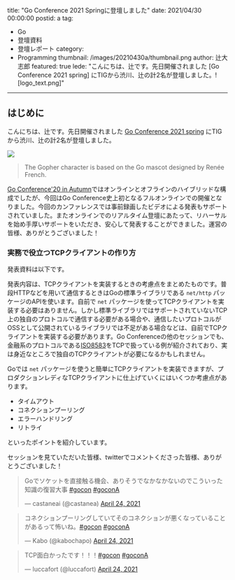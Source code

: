 title: "Go Conference 2021 Springに登壇しました"
date: 2021/04/30 00:00:00
postid: a
tag:
  - Go
  - 登壇資料
  - 登壇レポート
category:
  - Programming
thumbnail: /images/20210430a/thumbnail.png
author: 辻大志郎
featured: true
lede: "こんにちは、辻です。先日開催されました [Go Conference 2021 spring] にTIGから渋川、辻の計2名が登壇しました。![logo_text.png]"
---
## はじめに

こんにちは、辻です。先日開催されました [Go Conference 2021 spring](https://gocon.jp/) にTIGから渋川、辻の計2名が登壇しました。

![](/images/20210430a/logo_text.png)

> The Gopher character is based on the Go mascot designed by Renée French.

[Go Conference'20 in Autumn](https://sendai.gocon.jp/)ではオンラインとオフラインのハイブリッドな構成でしたが、今回はGo Conference史上初となるフルオンラインでの開催となりました。今回のカンファレンスでは事前録画したビデオによる発表もサポートされていました。またオンラインでのリアルタイム登壇にあたって、リハーサルを始め手厚いサポートをいただき、安心して発表することができました。運営の皆様、ありがとうございました！

### 実務で役立つTCPクライアントの作り方

発表資料は以下です。

<script async class="speakerdeck-embed" data-id="340854fb6cf14990bfe4daa1d1c11efb" data-ratio="1.77777777777778" src="//speakerdeck.com/assets/embed.js"></script>

発表内容は、TCPクライアントを実装するときの考慮点をまとめたものです。普段HTTPなどを用いて通信するときはGoの標準ライブラリである `net/http` パッケージのAPIを使います。自前で `net` パッケージを使ってTCPクライアントを実装する必要はありません。しかし標準ライブラリではサポートされていないTCP上の独自のプロトコルで通信する必要がある場合や、通信したいプロトコルがOSSとして公開されているライブラリでは不足がある場合などは、自前でTCPクライアントを実装する必要があります。Go Conferenceの他のセッションでも、金融系のプロトコルである[ISO8583](https://ja.wikipedia.org/wiki/ISO_8583)をTCPで扱っている例が紹介されており、実は身近なところで独自のTCPクライアントが必要になるかもしれません。

Goでは `net` パッケージを使うと簡単にTCPクライアントを実装できますが、プロダクションレディなTCPクライアントに仕上げていくにはいくつか考慮点があります。

* タイムアウト
* コネクションプーリング
* エラーハンドリング
* リトライ

といったポイントを紹介しています。

セッションを見ていただいた皆様、twitterでコメントくださった皆様、ありがとうございました！

<blockquote class="twitter-tweet"><p lang="ja" dir="ltr">Goでソケットを直接触る機会、ありそうでなかなかないのでこういった知識の復習大事 <a href="https://twitter.com/hashtag/gocon?src=hash&amp;ref_src=twsrc%5Etfw">#gocon</a> <a href="https://twitter.com/hashtag/goconA?src=hash&amp;ref_src=twsrc%5Etfw">#goconA</a></p>&mdash; castaneai (@castanea) <a href="https://twitter.com/castanea/status/1385837483384995841?ref_src=twsrc%5Etfw">April 24, 2021</a></blockquote> <script async src="https://platform.twitter.com/widgets.js" charset="utf-8"></script>

<blockquote class="twitter-tweet"><p lang="ja" dir="ltr">コネクションプーリングしていてそのコネクションが悪くなっていることがあるって怖いね。<a href="https://twitter.com/hashtag/gocon?src=hash&amp;ref_src=twsrc%5Etfw">#gocon</a> <a href="https://twitter.com/hashtag/goconA?src=hash&amp;ref_src=twsrc%5Etfw">#goconA</a></p>&mdash; Kabo (@kabochapo) <a href="https://twitter.com/kabochapo/status/1385841331365310464?ref_src=twsrc%5Etfw">April 24, 2021</a></blockquote> <script async src="https://platform.twitter.com/widgets.js" charset="utf-8"></script>

<blockquote class="twitter-tweet"><p lang="ja" dir="ltr">TCP面白かったです！！！<a href="https://twitter.com/hashtag/gocon?src=hash&amp;ref_src=twsrc%5Etfw">#gocon</a> <a href="https://twitter.com/hashtag/goconA?src=hash&amp;ref_src=twsrc%5Etfw">#goconA</a></p>&mdash; luccafort (@luccafort) <a href="https://twitter.com/luccafort/status/1385841179648872452?ref_src=twsrc%5Etfw">April 24, 2021</a></blockquote> <script async src="https://platform.twitter.com/widgets.js" charset="utf-8"></script>

